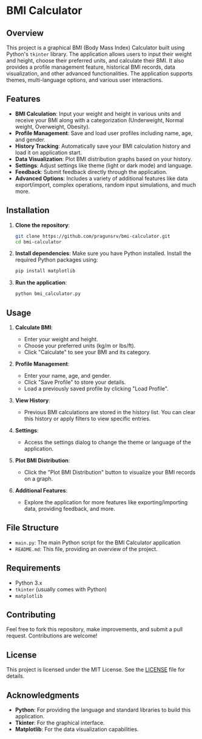 # BMI Calculator

## Overview
This project is a graphical BMI (Body Mass Index) Calculator built using Python's `tkinter` library. The application allows users to input their weight and height, choose their preferred units, and calculate their BMI. It also provides a profile management feature, historical BMI records, data visualization, and other advanced functionalities. The application supports themes, multi-language options, and various user interactions.

## Features
- **BMI Calculation**: Input your weight and height in various units and receive your BMI along with a categorization (Underweight, Normal weight, Overweight, Obesity).
- **Profile Management**: Save and load user profiles including name, age, and gender.
- **History Tracking**: Automatically save your BMI calculation history and load it on application start.
- **Data Visualization**: Plot BMI distribution graphs based on your history.
- **Settings**: Adjust settings like theme (light or dark mode) and language.
- **Feedback**: Submit feedback directly through the application.
- **Advanced Options**: Includes a variety of additional features like data export/import, complex operations, random input simulations, and much more.

## Installation
1. **Clone the repository**:
    ```sh
    git clone https://github.com/pragunsrv/bmi-calculator.git
    cd bmi-calculator
    ```

2. **Install dependencies**:
    Make sure you have Python installed. Install the required Python packages using:
    ```sh
    pip install matplotlib
    ```

3. **Run the application**:
    ```sh
    python bmi_calculator.py
    ```

## Usage
1. **Calculate BMI**:
   - Enter your weight and height.
   - Choose your preferred units (kg/m or lbs/ft).
   - Click "Calculate" to see your BMI and its category.

2. **Profile Management**:
   - Enter your name, age, and gender.
   - Click "Save Profile" to store your details.
   - Load a previously saved profile by clicking "Load Profile".

3. **View History**:
   - Previous BMI calculations are stored in the history list. You can clear this history or apply filters to view specific entries.

4. **Settings**:
   - Access the settings dialog to change the theme or language of the application.

5. **Plot BMI Distribution**:
   - Click the "Plot BMI Distribution" button to visualize your BMI records on a graph.

6. **Additional Features**:
   - Explore the application for more features like exporting/importing data, providing feedback, and more.

## File Structure
- `main.py`: The main Python script for the BMI Calculator application
- `README.md`: This file, providing an overview of the project.

## Requirements
- Python 3.x
- `tkinter` (usually comes with Python)
- `matplotlib`

## Contributing
Feel free to fork this repository, make improvements, and submit a pull request. Contributions are welcome!

## License
This project is licensed under the MIT License. See the [LICENSE](LICENSE) file for details.

## Acknowledgments
- **Python**: For providing the language and standard libraries to build this application.
- **Tkinter**: For the graphical interface.
- **Matplotlib**: For the data visualization capabilities.
